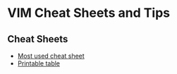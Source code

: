# VIM Cheat Sheets and Tips

## Cheat Sheets

- [Most used cheat sheet](https://vim.rtorr.com)
- [Printable table](https://wiki.kungfootek.net/index.php?title=File:Vim_cheat_sheet_for_programmers_screen.png)